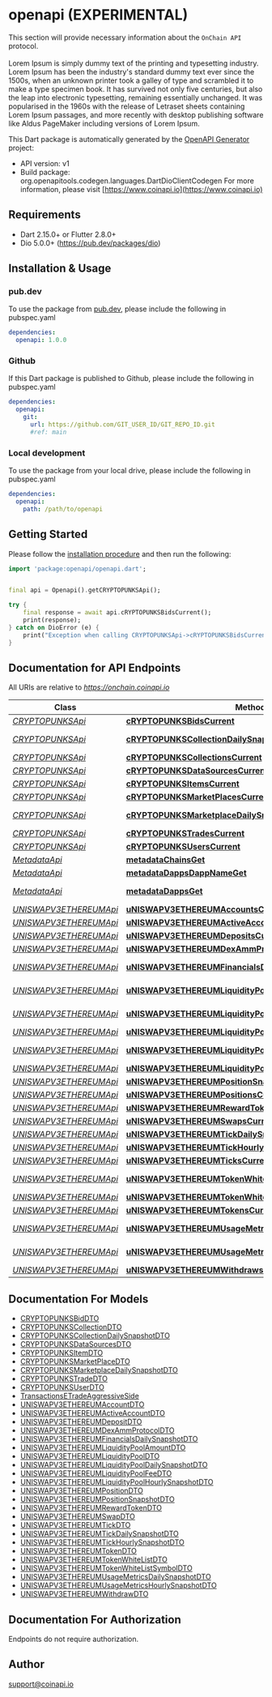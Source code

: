 # openapi (EXPERIMENTAL)

This section will provide necessary information about the `OnChain API` protocol. 
<br/><br/>
Lorem Ipsum is simply dummy text of the printing and typesetting industry. Lorem Ipsum has been the industry's standard dummy text ever since the 1500s, when an unknown printer took a galley of type and scrambled it to make a type specimen book. It has survived not only five centuries, but also the leap into electronic typesetting, remaining essentially unchanged. It was popularised in the 1960s with the release of Letraset sheets containing Lorem Ipsum passages, and more recently with desktop publishing software like Aldus PageMaker including versions of Lorem Ipsum.        
                    

This Dart package is automatically generated by the [OpenAPI Generator](https://openapi-generator.tech) project:

- API version: v1
- Build package: org.openapitools.codegen.languages.DartDioClientCodegen
For more information, please visit [https://www.coinapi.io](https://www.coinapi.io)

## Requirements

* Dart 2.15.0+ or Flutter 2.8.0+
* Dio 5.0.0+ (https://pub.dev/packages/dio)

## Installation & Usage

### pub.dev
To use the package from [pub.dev](https://pub.dev), please include the following in pubspec.yaml
```yaml
dependencies:
  openapi: 1.0.0
```

### Github
If this Dart package is published to Github, please include the following in pubspec.yaml
```yaml
dependencies:
  openapi:
    git:
      url: https://github.com/GIT_USER_ID/GIT_REPO_ID.git
      #ref: main
```

### Local development
To use the package from your local drive, please include the following in pubspec.yaml
```yaml
dependencies:
  openapi:
    path: /path/to/openapi
```

## Getting Started

Please follow the [installation procedure](#installation--usage) and then run the following:

```dart
import 'package:openapi/openapi.dart';


final api = Openapi().getCRYPTOPUNKSApi();

try {
    final response = await api.cRYPTOPUNKSBidsCurrent();
    print(response);
} catch on DioError (e) {
    print("Exception when calling CRYPTOPUNKSApi->cRYPTOPUNKSBidsCurrent: $e\n");
}

```

## Documentation for API Endpoints

All URIs are relative to *https://onchain.coinapi.io*

Class | Method | HTTP request | Description
------------ | ------------- | ------------- | -------------
[*CRYPTOPUNKSApi*](doc/CRYPTOPUNKSApi.md) | [**cRYPTOPUNKSBidsCurrent**](doc/CRYPTOPUNKSApi.md#cryptopunksbidscurrent) | **GET** /dapps/cryptopunks/bids/current | Bids (current)
[*CRYPTOPUNKSApi*](doc/CRYPTOPUNKSApi.md) | [**cRYPTOPUNKSCollectionDailySnapshotsCurrent**](doc/CRYPTOPUNKSApi.md#cryptopunkscollectiondailysnapshotscurrent) | **GET** /dapps/cryptopunks/collectionDailySnapshots/current | CollectionDailySnapshots (current)
[*CRYPTOPUNKSApi*](doc/CRYPTOPUNKSApi.md) | [**cRYPTOPUNKSCollectionsCurrent**](doc/CRYPTOPUNKSApi.md#cryptopunkscollectionscurrent) | **GET** /dapps/cryptopunks/collections/current | Collections (current)
[*CRYPTOPUNKSApi*](doc/CRYPTOPUNKSApi.md) | [**cRYPTOPUNKSDataSourcesCurrent**](doc/CRYPTOPUNKSApi.md#cryptopunksdatasourcescurrent) | **GET** /dapps/cryptopunks/dataSources/current | DataSources (current)
[*CRYPTOPUNKSApi*](doc/CRYPTOPUNKSApi.md) | [**cRYPTOPUNKSItemsCurrent**](doc/CRYPTOPUNKSApi.md#cryptopunksitemscurrent) | **GET** /dapps/cryptopunks/items/current | Items (current)
[*CRYPTOPUNKSApi*](doc/CRYPTOPUNKSApi.md) | [**cRYPTOPUNKSMarketPlacesCurrent**](doc/CRYPTOPUNKSApi.md#cryptopunksmarketplacescurrent) | **GET** /dapps/cryptopunks/marketPlaces/current | MarketPlaces (current)
[*CRYPTOPUNKSApi*](doc/CRYPTOPUNKSApi.md) | [**cRYPTOPUNKSMarketplaceDailySnapshotsCurrent**](doc/CRYPTOPUNKSApi.md#cryptopunksmarketplacedailysnapshotscurrent) | **GET** /dapps/cryptopunks/marketplaceDailySnapshots/current | MarketplaceDailySnapshots (current)
[*CRYPTOPUNKSApi*](doc/CRYPTOPUNKSApi.md) | [**cRYPTOPUNKSTradesCurrent**](doc/CRYPTOPUNKSApi.md#cryptopunkstradescurrent) | **GET** /dapps/cryptopunks/trades/current | Trades (current)
[*CRYPTOPUNKSApi*](doc/CRYPTOPUNKSApi.md) | [**cRYPTOPUNKSUsersCurrent**](doc/CRYPTOPUNKSApi.md#cryptopunksuserscurrent) | **GET** /dapps/cryptopunks/users/current | Users (current)
[*MetadataApi*](doc/MetadataApi.md) | [**metadataChainsGet**](doc/MetadataApi.md#metadatachainsget) | **GET** /metadata/chains | List all chains.
[*MetadataApi*](doc/MetadataApi.md) | [**metadataDappsDappNameGet**](doc/MetadataApi.md#metadatadappsdappnameget) | **GET** /metadata/dapps/{dappName} | Gets dapp by name.
[*MetadataApi*](doc/MetadataApi.md) | [**metadataDappsGet**](doc/MetadataApi.md#metadatadappsget) | **GET** /metadata/dapps | List all decentralized applications.
[*UNISWAPV3ETHEREUMApi*](doc/UNISWAPV3ETHEREUMApi.md) | [**uNISWAPV3ETHEREUMAccountsCurrent**](doc/UNISWAPV3ETHEREUMApi.md#uniswapv3ethereumaccountscurrent) | **GET** /dapps/uniswap_v3_ethereum/accounts/current | Accounts (current)
[*UNISWAPV3ETHEREUMApi*](doc/UNISWAPV3ETHEREUMApi.md) | [**uNISWAPV3ETHEREUMActiveAccountsCurrent**](doc/UNISWAPV3ETHEREUMApi.md#uniswapv3ethereumactiveaccountscurrent) | **GET** /dapps/uniswap_v3_ethereum/activeAccounts/current | ActiveAccounts (current)
[*UNISWAPV3ETHEREUMApi*](doc/UNISWAPV3ETHEREUMApi.md) | [**uNISWAPV3ETHEREUMDepositsCurrent**](doc/UNISWAPV3ETHEREUMApi.md#uniswapv3ethereumdepositscurrent) | **GET** /dapps/uniswap_v3_ethereum/deposits/current | Deposits (current)
[*UNISWAPV3ETHEREUMApi*](doc/UNISWAPV3ETHEREUMApi.md) | [**uNISWAPV3ETHEREUMDexAmmProtocolsCurrent**](doc/UNISWAPV3ETHEREUMApi.md#uniswapv3ethereumdexammprotocolscurrent) | **GET** /dapps/uniswap_v3_ethereum/dexAmmProtocols/current | DexAmmProtocols (current)
[*UNISWAPV3ETHEREUMApi*](doc/UNISWAPV3ETHEREUMApi.md) | [**uNISWAPV3ETHEREUMFinancialsDailySnapshotsCurrent**](doc/UNISWAPV3ETHEREUMApi.md#uniswapv3ethereumfinancialsdailysnapshotscurrent) | **GET** /dapps/uniswap_v3_ethereum/financialsDailySnapshots/current | FinancialsDailySnapshots (current)
[*UNISWAPV3ETHEREUMApi*](doc/UNISWAPV3ETHEREUMApi.md) | [**uNISWAPV3ETHEREUMLiquidityPoolAmountsCurrent**](doc/UNISWAPV3ETHEREUMApi.md#uniswapv3ethereumliquiditypoolamountscurrent) | **GET** /dapps/uniswap_v3_ethereum/liquidityPoolAmounts/current | LiquidityPoolAmounts (current)
[*UNISWAPV3ETHEREUMApi*](doc/UNISWAPV3ETHEREUMApi.md) | [**uNISWAPV3ETHEREUMLiquidityPoolDailySnapshotsCurrent**](doc/UNISWAPV3ETHEREUMApi.md#uniswapv3ethereumliquiditypooldailysnapshotscurrent) | **GET** /dapps/uniswap_v3_ethereum/liquidityPoolDailySnapshots/current | LiquidityPoolDailySnapshots (current)
[*UNISWAPV3ETHEREUMApi*](doc/UNISWAPV3ETHEREUMApi.md) | [**uNISWAPV3ETHEREUMLiquidityPoolFeesCurrent**](doc/UNISWAPV3ETHEREUMApi.md#uniswapv3ethereumliquiditypoolfeescurrent) | **GET** /dapps/uniswap_v3_ethereum/liquidityPoolFees/current | LiquidityPoolFees (current)
[*UNISWAPV3ETHEREUMApi*](doc/UNISWAPV3ETHEREUMApi.md) | [**uNISWAPV3ETHEREUMLiquidityPoolHourlySnapshotsCurrent**](doc/UNISWAPV3ETHEREUMApi.md#uniswapv3ethereumliquiditypoolhourlysnapshotscurrent) | **GET** /dapps/uniswap_v3_ethereum/liquidityPoolHourlySnapshots/current | LiquidityPoolHourlySnapshots (current)
[*UNISWAPV3ETHEREUMApi*](doc/UNISWAPV3ETHEREUMApi.md) | [**uNISWAPV3ETHEREUMLiquidityPoolsCurrent**](doc/UNISWAPV3ETHEREUMApi.md#uniswapv3ethereumliquiditypoolscurrent) | **GET** /dapps/uniswap_v3_ethereum/liquidityPools/current | LiquidityPools (current)
[*UNISWAPV3ETHEREUMApi*](doc/UNISWAPV3ETHEREUMApi.md) | [**uNISWAPV3ETHEREUMPositionSnapshotsCurrent**](doc/UNISWAPV3ETHEREUMApi.md#uniswapv3ethereumpositionsnapshotscurrent) | **GET** /dapps/uniswap_v3_ethereum/positionSnapshots/current | PositionSnapshots (current)
[*UNISWAPV3ETHEREUMApi*](doc/UNISWAPV3ETHEREUMApi.md) | [**uNISWAPV3ETHEREUMPositionsCurrent**](doc/UNISWAPV3ETHEREUMApi.md#uniswapv3ethereumpositionscurrent) | **GET** /dapps/uniswap_v3_ethereum/positions/current | Positions (current)
[*UNISWAPV3ETHEREUMApi*](doc/UNISWAPV3ETHEREUMApi.md) | [**uNISWAPV3ETHEREUMRewardTokensCurrent**](doc/UNISWAPV3ETHEREUMApi.md#uniswapv3ethereumrewardtokenscurrent) | **GET** /dapps/uniswap_v3_ethereum/rewardTokens/current | RewardTokens (current)
[*UNISWAPV3ETHEREUMApi*](doc/UNISWAPV3ETHEREUMApi.md) | [**uNISWAPV3ETHEREUMSwapsCurrent**](doc/UNISWAPV3ETHEREUMApi.md#uniswapv3ethereumswapscurrent) | **GET** /dapps/uniswap_v3_ethereum/swaps/current | Swaps (current)
[*UNISWAPV3ETHEREUMApi*](doc/UNISWAPV3ETHEREUMApi.md) | [**uNISWAPV3ETHEREUMTickDailySnapshotsCurrent**](doc/UNISWAPV3ETHEREUMApi.md#uniswapv3ethereumtickdailysnapshotscurrent) | **GET** /dapps/uniswap_v3_ethereum/tickDailySnapshots/current | TickDailySnapshots (current)
[*UNISWAPV3ETHEREUMApi*](doc/UNISWAPV3ETHEREUMApi.md) | [**uNISWAPV3ETHEREUMTickHourlySnapshotsCurrent**](doc/UNISWAPV3ETHEREUMApi.md#uniswapv3ethereumtickhourlysnapshotscurrent) | **GET** /dapps/uniswap_v3_ethereum/tickHourlySnapshots/current | TickHourlySnapshots (current)
[*UNISWAPV3ETHEREUMApi*](doc/UNISWAPV3ETHEREUMApi.md) | [**uNISWAPV3ETHEREUMTicksCurrent**](doc/UNISWAPV3ETHEREUMApi.md#uniswapv3ethereumtickscurrent) | **GET** /dapps/uniswap_v3_ethereum/ticks/current | Ticks (current)
[*UNISWAPV3ETHEREUMApi*](doc/UNISWAPV3ETHEREUMApi.md) | [**uNISWAPV3ETHEREUMTokenWhiteListSymbolsCurrent**](doc/UNISWAPV3ETHEREUMApi.md#uniswapv3ethereumtokenwhitelistsymbolscurrent) | **GET** /dapps/uniswap_v3_ethereum/tokenWhiteListSymbols/current | TokenWhiteListSymbols (current)
[*UNISWAPV3ETHEREUMApi*](doc/UNISWAPV3ETHEREUMApi.md) | [**uNISWAPV3ETHEREUMTokenWhiteListsCurrent**](doc/UNISWAPV3ETHEREUMApi.md#uniswapv3ethereumtokenwhitelistscurrent) | **GET** /dapps/uniswap_v3_ethereum/tokenWhiteLists/current | TokenWhiteLists (current)
[*UNISWAPV3ETHEREUMApi*](doc/UNISWAPV3ETHEREUMApi.md) | [**uNISWAPV3ETHEREUMTokensCurrent**](doc/UNISWAPV3ETHEREUMApi.md#uniswapv3ethereumtokenscurrent) | **GET** /dapps/uniswap_v3_ethereum/tokens/current | Tokens (current)
[*UNISWAPV3ETHEREUMApi*](doc/UNISWAPV3ETHEREUMApi.md) | [**uNISWAPV3ETHEREUMUsageMetricsDailySnapshotsCurrent**](doc/UNISWAPV3ETHEREUMApi.md#uniswapv3ethereumusagemetricsdailysnapshotscurrent) | **GET** /dapps/uniswap_v3_ethereum/usageMetricsDailySnapshots/current | UsageMetricsDailySnapshots (current)
[*UNISWAPV3ETHEREUMApi*](doc/UNISWAPV3ETHEREUMApi.md) | [**uNISWAPV3ETHEREUMUsageMetricsHourlySnapshotsCurrent**](doc/UNISWAPV3ETHEREUMApi.md#uniswapv3ethereumusagemetricshourlysnapshotscurrent) | **GET** /dapps/uniswap_v3_ethereum/usageMetricsHourlySnapshots/current | UsageMetricsHourlySnapshots (current)
[*UNISWAPV3ETHEREUMApi*](doc/UNISWAPV3ETHEREUMApi.md) | [**uNISWAPV3ETHEREUMWithdrawsCurrent**](doc/UNISWAPV3ETHEREUMApi.md#uniswapv3ethereumwithdrawscurrent) | **GET** /dapps/uniswap_v3_ethereum/withdraws/current | Withdraws (current)


## Documentation For Models

 - [CRYPTOPUNKSBidDTO](doc/CRYPTOPUNKSBidDTO.md)
 - [CRYPTOPUNKSCollectionDTO](doc/CRYPTOPUNKSCollectionDTO.md)
 - [CRYPTOPUNKSCollectionDailySnapshotDTO](doc/CRYPTOPUNKSCollectionDailySnapshotDTO.md)
 - [CRYPTOPUNKSDataSourcesDTO](doc/CRYPTOPUNKSDataSourcesDTO.md)
 - [CRYPTOPUNKSItemDTO](doc/CRYPTOPUNKSItemDTO.md)
 - [CRYPTOPUNKSMarketPlaceDTO](doc/CRYPTOPUNKSMarketPlaceDTO.md)
 - [CRYPTOPUNKSMarketplaceDailySnapshotDTO](doc/CRYPTOPUNKSMarketplaceDailySnapshotDTO.md)
 - [CRYPTOPUNKSTradeDTO](doc/CRYPTOPUNKSTradeDTO.md)
 - [CRYPTOPUNKSUserDTO](doc/CRYPTOPUNKSUserDTO.md)
 - [TransactionsETradeAggressiveSide](doc/TransactionsETradeAggressiveSide.md)
 - [UNISWAPV3ETHEREUMAccountDTO](doc/UNISWAPV3ETHEREUMAccountDTO.md)
 - [UNISWAPV3ETHEREUMActiveAccountDTO](doc/UNISWAPV3ETHEREUMActiveAccountDTO.md)
 - [UNISWAPV3ETHEREUMDepositDTO](doc/UNISWAPV3ETHEREUMDepositDTO.md)
 - [UNISWAPV3ETHEREUMDexAmmProtocolDTO](doc/UNISWAPV3ETHEREUMDexAmmProtocolDTO.md)
 - [UNISWAPV3ETHEREUMFinancialsDailySnapshotDTO](doc/UNISWAPV3ETHEREUMFinancialsDailySnapshotDTO.md)
 - [UNISWAPV3ETHEREUMLiquidityPoolAmountDTO](doc/UNISWAPV3ETHEREUMLiquidityPoolAmountDTO.md)
 - [UNISWAPV3ETHEREUMLiquidityPoolDTO](doc/UNISWAPV3ETHEREUMLiquidityPoolDTO.md)
 - [UNISWAPV3ETHEREUMLiquidityPoolDailySnapshotDTO](doc/UNISWAPV3ETHEREUMLiquidityPoolDailySnapshotDTO.md)
 - [UNISWAPV3ETHEREUMLiquidityPoolFeeDTO](doc/UNISWAPV3ETHEREUMLiquidityPoolFeeDTO.md)
 - [UNISWAPV3ETHEREUMLiquidityPoolHourlySnapshotDTO](doc/UNISWAPV3ETHEREUMLiquidityPoolHourlySnapshotDTO.md)
 - [UNISWAPV3ETHEREUMPositionDTO](doc/UNISWAPV3ETHEREUMPositionDTO.md)
 - [UNISWAPV3ETHEREUMPositionSnapshotDTO](doc/UNISWAPV3ETHEREUMPositionSnapshotDTO.md)
 - [UNISWAPV3ETHEREUMRewardTokenDTO](doc/UNISWAPV3ETHEREUMRewardTokenDTO.md)
 - [UNISWAPV3ETHEREUMSwapDTO](doc/UNISWAPV3ETHEREUMSwapDTO.md)
 - [UNISWAPV3ETHEREUMTickDTO](doc/UNISWAPV3ETHEREUMTickDTO.md)
 - [UNISWAPV3ETHEREUMTickDailySnapshotDTO](doc/UNISWAPV3ETHEREUMTickDailySnapshotDTO.md)
 - [UNISWAPV3ETHEREUMTickHourlySnapshotDTO](doc/UNISWAPV3ETHEREUMTickHourlySnapshotDTO.md)
 - [UNISWAPV3ETHEREUMTokenDTO](doc/UNISWAPV3ETHEREUMTokenDTO.md)
 - [UNISWAPV3ETHEREUMTokenWhiteListDTO](doc/UNISWAPV3ETHEREUMTokenWhiteListDTO.md)
 - [UNISWAPV3ETHEREUMTokenWhiteListSymbolDTO](doc/UNISWAPV3ETHEREUMTokenWhiteListSymbolDTO.md)
 - [UNISWAPV3ETHEREUMUsageMetricsDailySnapshotDTO](doc/UNISWAPV3ETHEREUMUsageMetricsDailySnapshotDTO.md)
 - [UNISWAPV3ETHEREUMUsageMetricsHourlySnapshotDTO](doc/UNISWAPV3ETHEREUMUsageMetricsHourlySnapshotDTO.md)
 - [UNISWAPV3ETHEREUMWithdrawDTO](doc/UNISWAPV3ETHEREUMWithdrawDTO.md)


## Documentation For Authorization

Endpoints do not require authorization.


## Author

support@coinapi.io

